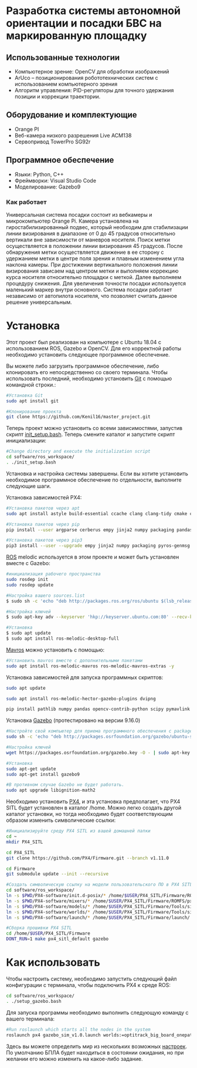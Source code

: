 # Разработка системы автономной ориентации и посадки БВС на маркированную площадку

## Использованные технологии
- Компьютерное зрение: OpenCV для обработки изображений
- ArUco – позиционирования робототехнических систем с использованием компьютерного зрения
- Алгоритм управления: PID-регуляторы для точного удержания позиции и коррекции траектории.

## Оборудование и комплектующие
- Orange PI
- Веб-камера низкого разрешения Live ACM138
- Сервопривод TowerPro SG92r

## Программное обеспечение
- Языки: Python, C++
- Фреймворки: Visual Studio Code
- Моделирование: Gazebo9

### Как работает
Универсальная система посадки состоит из вебкамеры и микрокомпьютер Orange Pi. Камера установлена на гиростабилизированный подвес, который необходим для стабилизации линии визирования в диапазоне от 0 до 45 градусов относительно вертикали вне зависимости от маневров носителя.  Поиск метки осуществляется в положении линии визирования 45 градусов. После обнаружения метки осуществляется движение в ее сторону с удержанием метки в центре поля зрения и плавным изменением угла наклона камеры. При достижении вертикального положения линии визирования зависаем над центром метки и выполняем коррекцию курса носителя относительно площадки с меткой. Далее выполняем процедуру снижения. Для увеличения точности посадки используется маленький маркер внутри основного. Система посадки работает независимо от автопилота носителя, что позволяет считать данное решение универсальным.


# Установка
Этот проект был реализован на компьютере с Ubuntu 18.04 с использованием ROS, Gazebo и OpenCV. Для его корректной работы необходимо установить следующее программное обеспечение. 

Вы можете либо загрузить программное обеспечение, либо клонировать его непосредственно со своего терминала. Чтобы использовать последний, необходимо установить [Git](https://git-scm.com) с помощью командной строки.:
```bash
#Установка Git
sudo apt install git

#Клонирование проекта
git clone https://github.com/Kenil16/master_project.git
```

Теперь проект можно установить со всеми зависимостями, запустив скрипт [init_setup.bash](https://github.com/goxa2020/basmic/blob/master/software/ros_workspace/init_setup.bash). Теперь смените каталог и запустите скрипт инициализации:
```bash
#Change directory and execute the initialization script
cd software/ros_workspace/
. ./init_setup.bash
```

Установка и настройка системы завершены. Если вы хотите установить необходимое программное обеспечение по отдельности, выполните следующие шаги.

Установка зависимостей PX4:
```bash
#Установка пакетов через apt
sudo apt install astyle build-essential ccache clang clang-tidy cmake cppcheck doxygen file g++ gcc gdb git lcov make ninja-build python3 python3-dev python3-pip python3-setuptools python3-wheel rsync shellcheck unzip xsltproc zip libeigen3-dev libopencv-dev libroscpp-dev protobuf-compiler python-pip python3-pip ninja-build gstreamer1.0-plugins-bad gstreamer1.0-plugins-base gstreamer10-plugins-good gstreamer1.0-plugins-ugly libgstreamer-plugins-base1.0-dev libgstrtspserver-1.0-dev xvfb python-rosdep2

#Установка пакетов через pip
pip install --user argparse cerberus empy jinja2 numpy packaging pandas psutil pygments pyros-genmsg pyserial pyulog pyyaml setuptools six toml wheel rosdep

#Установка пакетов через pip3
pip3 install --user --upgrade empy jinja2 numpy packaging pyros-genmsg toml pyyaml pymavlink
```

[ROS](http://wiki.ros.org/Installation/Ubuntu) melodic используется в этом проекте и может быть установлен вместе с Gazebo:
```bash
#инициализация рабочего пространства
sudo rosdep init
sudo rosdep update

#Настройка вашего sources.list
$ sudo sh -c 'echo "deb http://packages.ros.org/ros/ubuntu $(lsb_release -sc) main" > /etc/apt/sources.list.d/ros-latest.list'

#Настройка ключей
$ sudo apt-key adv --keyserver 'hkp://keyserver.ubuntu.com:80' --recv-key C1CF6E31E6BADE8868B172B4F42ED6FBAB17C654

#Установка
$ sudo apt update
$ sudo apt install ros-melodic-desktop-full
```

[Mavros](http://wiki.ros.org/mavros) можно установить с помощью:
```bash
#Установить mavros вместе с дополнительными пакетами
sudo apt install ros-melodic-mavros ros-melodic-mavros-extras -y
```

Установка зависимостей для запуска программных скриптов:
```bash
sudo apt update

sudo apt install ros-melodic-hector-gazebo-plugins dvipng

pip install pathlib numpy pandas opencv-contrib-python scipy pymavlink matplotlib
```

Установка [Gazebo](http://gazebosim.org/tutorials?cat=install&tut=install_ubuntu&ver=9.0)  (протестировано на версии 9.16.0)
```bash
#Настройте свой компьютер для приема программного обеспечения с packages.osrfoundation.org.
sudo sh -c 'echo "deb http://packages.osrfoundation.org/gazebo/ubuntu-stable `lsb_release -cs` main" > /etc/apt/sources.list.d/gazebo-stable.list'

#Настройка ключей
wget https://packages.osrfoundation.org/gazebo.key -O - | sudo apt-key add -

#Установка
sudo apt-get update
sudo apt-get install gazebo9

#В противном случае Gazebo не будет работать.
sudo apt upgrade libignition-math2
```

Необходимо установить [PX4](https://docs.px4.io/master/en/dev_setup/dev_env_linux_ubuntu.html), и эта установка предполагает, что PX4 SITL будет установлен в каталог /home. Можно легко создать другой каталог установки, но тогда необходимо будет соответствующим образом изменить символические ссылки:
```bash
#Инициализируйте среду PX4 SITL из вашей домашней папки
cd ~
mkdir PX4_SITL

cd PX4_SITL
git clone https://github.com/PX4/Firmware.git --branch v1.11.0

cd Firmware
git submodule update --init --recursive

#Создать символическую ссылку на модели пользовательского ПО в PX4 SITL
cd software/ros_workspace/
ln -s $PWD/PX4-software/init.d-posix/* /home/$USER/PX4_SITL/Firmware/ROMFS/px4fmu_common/init.d-posix/
ln -s $PWD/PX4-software/mixers/* /home/$USER/PX4_SITL/Firmware/ROMFS/px4fmu_common/mixers/
ln -s $PWD/PX4-software/models/* /home/$USER/PX4_SITL/Firmware/Tools/sitl_gazebo/models/
ln -s $PWD/PX4-software/worlds/* /home/$USER/PX4_SITL/Firmware/Tools/sitl_gazebo/worlds/
ln -s $PWD/PX4-software/launch/* /home/$USER/PX4_SITL/Firmware/launch/

#Сборка прошивки PX4 SITL
cd /home/$USER/PX4_SITL/Firmware
DONT_RUN=1 make px4_sitl_default gazebo
```

# Как использовать
Чтобы настроить систему, необходимо запустить следующий файл конфигурации с терминала, чтобы подключить PX4 к среде ROS:
```bash
cd software/ros_workspace/
. ./setup_gazebo.bash
```

Для запуска программы необходимо выполнить следующую команду с вашего терминала:
```bash
#Run roslaunch which starts all the nodes in the system 
roslaunch px4 gazebo_sim_v1.0.launch worlds:=optitrack_big_board_onepattern_missing_markers.world drone_control_args:="idle" x:=-21.0 y:=0
```
Здесь вы можете определить мир из нескольких возможных [настроек](https://github.com/Kenil16/master_project/tree/master/software/ros_workspace/PX4-software/worlds). По умолчанию БПЛА будет находиться в состоянии ожидания, но при желании его можно изменить на какое-либо задание.
